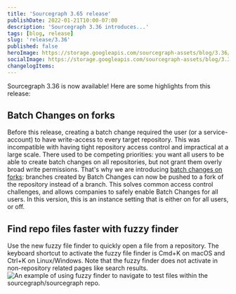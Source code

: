 ```yaml
---
title: 'Sourcegraph 3.65 release'
publishDate: 2022-01-21T10:00-07:00
description: 'Sourcegraph 3.36 introduces...'
tags: [blog, release]
slug: 'release/3.36'
published: false
heroImage: https://storage.googleapis.com/sourcegraph-assets/blog/3.36/sourcegraph-3-36-release.png
socialImage: https://storage.googleapis.com/sourcegraph-assets/blog/3.36/sourcegraph-3-36-release.png
changelogItems:
---
```


Sourcegraph 3.36 is now available! Here are some highlights from this release:

## Batch Changes on forks

Before this release, creating a batch change required the user (or a service-account) to have write-access to every target repository. This was incompatible with having tight repository access control and impractical at a large scale. There used to be competing priorities: you want all users to be able to create batch changes on all repositories, but not grant them overly broad write permissions.
That's why we are introducing [batch changes on forks](https://docs.sourcegraph.com/admin/config/batch_changes): branches created by Batch Changes can now be pushed to a fork of the repository instead of a branch. This solves common access control challenges, and allows companies to safely enable Batch Changes for all users. In this version, this is an instance setting that is either on for all users, or off.

## Find repo files faster with fuzzy finder

Use the new fuzzy file finder to quickly open a file from a repository. The keyboard shortcut to activate the fuzzy file finder is Cmd+K on macOS and Ctrl+K on Linux/Windows. Note that the fuzzy finder does not activate in non-repository related pages like search results.
<img class="blog-image" title="Fuzzy finder" alt="An example of using fuzzy finder to navigate to test files within the sourcegraph/sourcegraph repo." src="https://storage.googleapis.com/sourcegraph-assets/blog/3.36/fuzzyfinder.gif">

